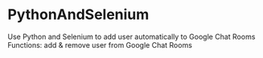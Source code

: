 # PythonAndSelenium
Use Python and Selenium to add user automatically to Google Chat Rooms
Functions: add & remove user from Google Chat Rooms
